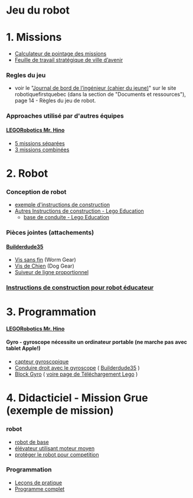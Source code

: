 # Jeu du robot

# 1. Missions

* [Calculateur de pointage des missions](http://komurobo.com/projets/fll/ville-avenir/)
* [Feuille de travail stratégique de ville d’avenir](CityShaperStrategySheet.pdf)

### Regles du jeu
* voir le "[Journal de bord de l’ingénieur (cahier du jeune)](https://robotiquefirstquebec.org/fll/defi-documentation/)" sur le site robotiquefirstquebec (dans la section de "Documents et ressources"), page 14 - Règles du jeu de robot.

### Approaches utilisé par d'autres équipes

#### [LEGORobotics Mr. Hino](https://www.youtube.com/channel/UCvuw_UluXNRPKhqK5GU8SrQ/videos)
* [5 missions séparées](https://www.youtube.com/watch?v=dAlKqZBOkeo)
* [3 missions combinées](https://www.youtube.com/watch?v=gxRV948MMsE)

# 2. Robot
### Conception de robot
* [exemple d'instructions de construction](http://flltutorials.com/RobotGame.html)
* [Autres Instructions de construction - Lego Education](https://education.lego.com/en-us/support/mindstorms-ev3/building-instructions)
    * [base de conduite - Lego Education](https://le-www-live-s.legocdn.com/sc/media/lessons/mindstorms-ev3/building-instructions/ev3-rem-driving-base-79bebfc16bd491186ea9c9069842155e.pdf)


### Pièces jointes (attachements)
#### [Builderdude35](https://www.youtube.com/channel/UCuXq-jiU0ANeBcF_Tvq1D7g)
* [Vis sans fin](https://www.youtube.com/watch?v=TQ9hQ_ZXwmM) (Worm Gear)
* [Vis de Chien](https://www.youtube.com/watch?v=NZbt3tnySyI) (Dog Gear)
* [Suiveur de ligne proportionnel](https://www.youtube.com/watch?v=uPFfevfpMxs)

### [Instructions de construction pour robot éducateur](https://education.lego.com/en-us/support/mindstorms-ev3/building-instructions)

# 3. Programmation

#### [LEGORobotics Mr. Hino](https://www.youtube.com/channel/UCvuw_UluXNRPKhqK5GU8SrQ/videos)

#### Gyro - gyroscope nécessite un ordinateur portable (ne marche pas avec tablet Apple!)
* [capteur gyroscopique](https://le-www-live-s.legocdn.com/sc/media/lessons/mindstorms-ev3/building-instructions/ev3-gyro-sensor-driving-base-a521f8ebe355c281c006418395309e15.pdf)
* [Conduire droit avec le gyroscope](https://www.youtube.com/watch?v=qPE4YNsTad4) ( [Builderdude35](https://www.youtube.com/channel/UCuXq-jiU0ANeBcF_Tvq1D7g) )
* [Block Gyro](https://www.lego.com/cdn/cs/set/assets/blt8da4f23ee86f8986/Gyro.ev3b) ( [voire page de Téléchargement Lego](https://www.lego.com/en-us/themes/mindstorms/downloads) )


# 4. Didacticiel - Mission Grue (exemple de mission)
### robot
* [robot de  base](https://le-www-live-s.legocdn.com/sc/media/lessons/mindstorms-ev3/building-instructions/ev3-rem-driving-base-79bebfc16bd491186ea9c9069842155e.pdf)
* [élévateur utilisant moteur moyen](https://le-www-live-s.legocdn.com/sc/media/lessons/mindstorms-ev3/building-instructions/ev3-medium-motor-driving-base-e66e2fc0d917485ef1aa023e8358e7a7.pdf)
* [protéger le robot pour competition](http://firstinspiresst01.blob.core.windows.net/fll/2020/crane-mission-ev3-soluton.pdf)

### Programmation

* [Leçons de pratique](https://robotiquefirstquebec.org/wp-content/uploads/VilleAvenirLecons.pdf)
* [Programme complet](http://firstinspiresst01.blob.core.windows.net/fll/2020/fll2019-ev3-sol.ev3)


